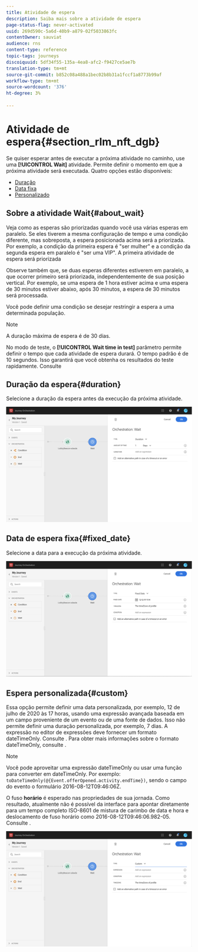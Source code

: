 ```yaml
---
title: Atividade de espera
description: Saiba mais sobre a atividade de espera
page-status-flag: never-activated
uuid: 269d590c-5a6d-40b9-a879-02f5033863fc
contentOwner: sauviat
audience: rns
content-type: reference
topic-tags: journeys
discoiquuid: 5df34f55-135a-4ea8-afc2-f9427ce5ae7b
translation-type: tm+mt
source-git-commit: b852c08a488a1bec02b8b31a1fccf1a8773b99af
workflow-type: tm+mt
source-wordcount: '376'
ht-degree: 3%

---
```



# Atividade de espera{#section_rlm_nft_dgb}

Se quiser esperar antes de executar a próxima atividade no caminho, use uma **[!UICONTROL Wait]** atividade. Permite definir o momento em que a próxima atividade será executada. Quatro opções estão disponíveis:

* [Duração](#duration)
* [Data fixa](#fixed_date)
* [Personalizado](#custom)

<!--* [Email send time optimization](#email_send_time_optimization)-->

## Sobre a atividade Wait{#about_wait}

Veja como as esperas são priorizadas quando você usa várias esperas em paralelo. Se eles tiverem a mesma configuração de tempo e uma condição diferente, mas sobreposta, a espera posicionada acima será a priorizada. Por exemplo, a condição da primeira espera é &quot;ser mulher&quot; e a condição da segunda espera em paralelo é &quot;ser uma VIP&quot;. A primeira atividade de espera será priorizada

Observe também que, se duas esperas diferentes estiverem em paralelo, a que ocorrer primeiro será priorizada, independentemente de sua posição vertical. Por exemplo, se uma espera de 1 hora estiver acima e uma espera de 30 minutos estiver abaixo, após 30 minutos, a espera de 30 minutos será processada.

Você pode definir uma condição se desejar restringir a espera a uma determinada população.

>[!NOTE]
>
>A duração máxima de espera é de 30 dias.
>
>No modo de teste, o **[!UICONTROL Wait time in test]** parâmetro permite definir o tempo que cada atividade de espera durará. O tempo padrão é de 10 segundos. Isso garantirá que você obtenha os resultados do teste rapidamente. Consulte [](../building-journeys/testing-the-journey.md)

## Duração da espera{#duration}

Selecione a duração da espera antes da execução da próxima atividade.

![](../assets/journey55.png)

## Data de espera fixa{#fixed_date}

Selecione a data para a execução da próxima atividade.

![](../assets/journey56.png)

## Espera personalizada{#custom}

Essa opção permite definir uma data personalizada, por exemplo, 12 de julho de 2020 às 17 horas, usando uma expressão avançada baseada em um campo proveniente de um evento ou de uma fonte de dados. Isso não permite definir uma duração personalizada, por exemplo, 7 dias. A expressão no editor de expressões deve fornecer um formato dateTimeOnly. Consulte [](../expression/expressionadvanced.md). Para obter mais informações sobre o formato dateTimeOnly, consulte [](../expression/data-types.md).

>[!NOTE]
>
>Você pode aproveitar uma expressão dateTimeOnly ou usar uma função para converter em dateTimeOnly. Por exemplo: ```toDateTimeOnly(@{Event.offerOpened.activity.endTime})```, sendo o campo do evento o formulário 2016-08-12T09:46:06Z.
>
>O fuso **horário** é esperado nas propriedades de sua jornada. Como resultado, atualmente não é possível da interface para apontar diretamente para um tempo completo ISO-8601 de mistura de carimbo de data e hora e deslocamento de fuso horário como 2016-08-12T09:46:06.982-05. Consulte [](../building-journeys/timezone-management.md).

![](../assets/journey57.png)

<!--## Email send time optimization{#email_send_time_optimization}

>[!CAUTION]
>
>The email send time optimization capability is only available to customers who use the [Adobe Experience Platform Data Connector](https://docs.adobe.com/content/help/en/campaign-standard/using/developing/mapping-campaign-and-aep-data/aep-about-data-connector.html).

This type of wait uses a score calculated in the Adobe Experience Platform. The score calculates the propensity to click or open an email in the future based on past behavior. Note that the algorithm calculating the score needs a certain amount of data to work. As a result, when it does not have enough data, the default wait time will apply. At publication time, you’ll be notified that the default time applies.

>[!NOTE]
>
>The first event of your journey must have a namespace.
>
>This capability is only available after an **[!UICONTROL Email]** activity. You need to have Adobe Campaign Standard.

1. In the **[!UICONTROL Amount of time]** field, define the number of hours to consider to optimize email sending.
1. In the **[!UICONTROL Optimization type]** field, choose if the optimization should increase clicks or opens.
1. In the **[!UICONTROL Default time]** field, define the default time to wait if the predictive send time score is not available.

    >[!NOTE]
    >
    >Note that the send time score can be unavailable because there is not enough data to perform the calculation. In this case, you will be informed, at publication time, that the default time applies.

![](../assets/journey57bis.png)-->
